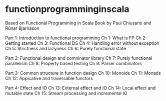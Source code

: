 # functionprogramminginscala
Based on Functional Programming in Scala Book by Paul Chiusano and Rúnar Bjarnason

Part 1: Introduction to functional programming
  Ch 1: What is FP
  Ch 2: Getting started
  Ch 3: Functional DS
  Ch 4: Handling error without exception
  Ch 5: Strictness and lazyness
  Ch 6: Purely functional state

Part 2: Functional design and comninator library
  Ch 7: Purely functional parallelism
  Ch 8: Property based testing
  Ch 9: Parser combinators

Part 3: Common structure in function design
  Ch 10: Monoids
  Ch 11: Monads
  Ch 12: Appicative and traversable functors

Part 4: Effect and IO
  Ch 13: External effect and IO
  Ch 14: Local effect and mutable state
  Ch 15: Stream processing and incremental IO